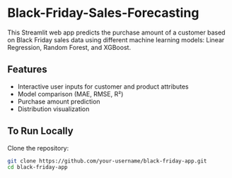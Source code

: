 # Black-Friday-Sales-Forecasting

This Streamlit web app predicts the purchase amount of a customer based on Black Friday sales data using different machine learning models: Linear Regression, Random Forest, and XGBoost.

## Features

- Interactive user inputs for customer and product attributes
- Model comparison (MAE, RMSE, R²)
- Purchase amount prediction
- Distribution visualization

## To Run Locally
Clone the repository:

```bash
git clone https://github.com/your-username/black-friday-app.git
cd black-friday-app
